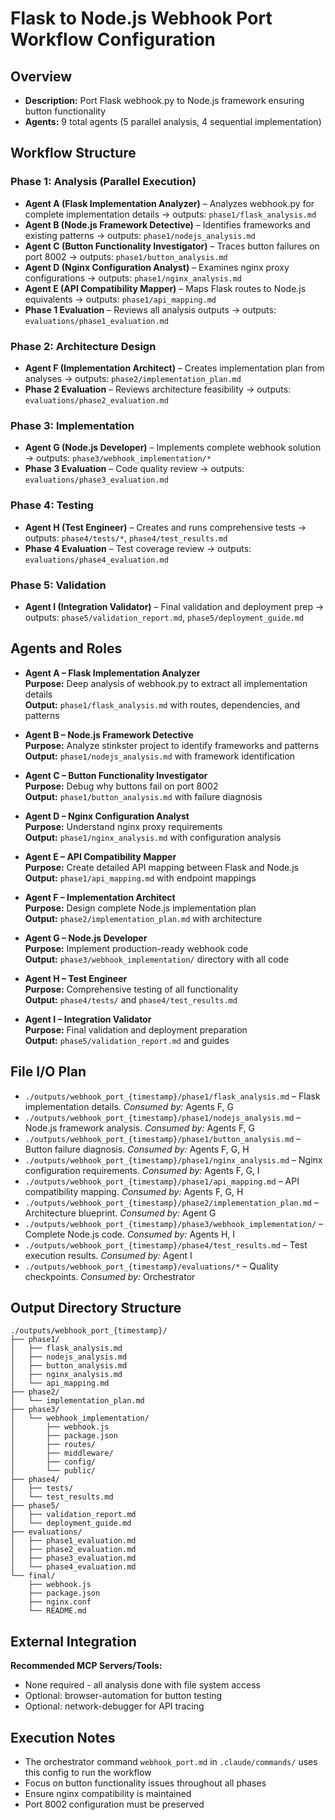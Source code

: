 # Flask to Node.js Webhook Port Workflow Configuration

## Overview
- **Description:** Port Flask webhook.py to Node.js framework ensuring button functionality
- **Agents:** 9 total agents (5 parallel analysis, 4 sequential implementation)

## Workflow Structure

### Phase 1: Analysis (Parallel Execution)
- **Agent A (Flask Implementation Analyzer)** – Analyzes webhook.py for complete implementation details → outputs: `phase1/flask_analysis.md`
- **Agent B (Node.js Framework Detective)** – Identifies frameworks and existing patterns → outputs: `phase1/nodejs_analysis.md`  
- **Agent C (Button Functionality Investigator)** – Traces button failures on port 8002 → outputs: `phase1/button_analysis.md`
- **Agent D (Nginx Configuration Analyst)** – Examines nginx proxy configurations → outputs: `phase1/nginx_analysis.md`
- **Agent E (API Compatibility Mapper)** – Maps Flask routes to Node.js equivalents → outputs: `phase1/api_mapping.md`
- **Phase 1 Evaluation** – Reviews all analysis outputs → outputs: `evaluations/phase1_evaluation.md`

### Phase 2: Architecture Design
- **Agent F (Implementation Architect)** – Creates implementation plan from analyses → outputs: `phase2/implementation_plan.md`
- **Phase 2 Evaluation** – Reviews architecture feasibility → outputs: `evaluations/phase2_evaluation.md`

### Phase 3: Implementation  
- **Agent G (Node.js Developer)** – Implements complete webhook solution → outputs: `phase3/webhook_implementation/*`
- **Phase 3 Evaluation** – Code quality review → outputs: `evaluations/phase3_evaluation.md`

### Phase 4: Testing
- **Agent H (Test Engineer)** – Creates and runs comprehensive tests → outputs: `phase4/tests/*`, `phase4/test_results.md`
- **Phase 4 Evaluation** – Test coverage review → outputs: `evaluations/phase4_evaluation.md`

### Phase 5: Validation
- **Agent I (Integration Validator)** – Final validation and deployment prep → outputs: `phase5/validation_report.md`, `phase5/deployment_guide.md`

## Agents and Roles

- **Agent A – Flask Implementation Analyzer**  
  **Purpose:** Deep analysis of webhook.py to extract all implementation details  
  **Output:** `phase1/flask_analysis.md` with routes, dependencies, and patterns

- **Agent B – Node.js Framework Detective**  
  **Purpose:** Analyze stinkster project to identify frameworks and patterns  
  **Output:** `phase1/nodejs_analysis.md` with framework identification

- **Agent C – Button Functionality Investigator**  
  **Purpose:** Debug why buttons fail on port 8002  
  **Output:** `phase1/button_analysis.md` with failure diagnosis

- **Agent D – Nginx Configuration Analyst**  
  **Purpose:** Understand nginx proxy requirements  
  **Output:** `phase1/nginx_analysis.md` with configuration analysis

- **Agent E – API Compatibility Mapper**  
  **Purpose:** Create detailed API mapping between Flask and Node.js  
  **Output:** `phase1/api_mapping.md` with endpoint mappings

- **Agent F – Implementation Architect**  
  **Purpose:** Design complete Node.js implementation plan  
  **Output:** `phase2/implementation_plan.md` with architecture

- **Agent G – Node.js Developer**  
  **Purpose:** Implement production-ready webhook code  
  **Output:** `phase3/webhook_implementation/` directory with all code

- **Agent H – Test Engineer**  
  **Purpose:** Comprehensive testing of all functionality  
  **Output:** `phase4/tests/` and `phase4/test_results.md`

- **Agent I – Integration Validator**  
  **Purpose:** Final validation and deployment preparation  
  **Output:** `phase5/validation_report.md` and guides

## File I/O Plan

- `./outputs/webhook_port_{timestamp}/phase1/flask_analysis.md` – Flask implementation details. *Consumed by:* Agents F, G
- `./outputs/webhook_port_{timestamp}/phase1/nodejs_analysis.md` – Node.js framework analysis. *Consumed by:* Agents F, G
- `./outputs/webhook_port_{timestamp}/phase1/button_analysis.md` – Button failure diagnosis. *Consumed by:* Agents F, G, H
- `./outputs/webhook_port_{timestamp}/phase1/nginx_analysis.md` – Nginx configuration requirements. *Consumed by:* Agents F, G, I
- `./outputs/webhook_port_{timestamp}/phase1/api_mapping.md` – API compatibility mapping. *Consumed by:* Agents F, G, H
- `./outputs/webhook_port_{timestamp}/phase2/implementation_plan.md` – Architecture blueprint. *Consumed by:* Agent G
- `./outputs/webhook_port_{timestamp}/phase3/webhook_implementation/` – Complete Node.js code. *Consumed by:* Agents H, I
- `./outputs/webhook_port_{timestamp}/phase4/test_results.md` – Test execution results. *Consumed by:* Agent I
- `./outputs/webhook_port_{timestamp}/evaluations/*` – Quality checkpoints. *Consumed by:* Orchestrator

## Output Directory Structure

```
./outputs/webhook_port_{timestamp}/
├── phase1/
│   ├── flask_analysis.md
│   ├── nodejs_analysis.md
│   ├── button_analysis.md
│   ├── nginx_analysis.md
│   └── api_mapping.md
├── phase2/
│   └── implementation_plan.md
├── phase3/
│   └── webhook_implementation/
│       ├── webhook.js
│       ├── package.json
│       ├── routes/
│       ├── middleware/
│       ├── config/
│       └── public/
├── phase4/
│   ├── tests/
│   └── test_results.md
├── phase5/
│   ├── validation_report.md
│   └── deployment_guide.md
├── evaluations/
│   ├── phase1_evaluation.md
│   ├── phase2_evaluation.md
│   ├── phase3_evaluation.md
│   └── phase4_evaluation.md
└── final/
    ├── webhook.js
    ├── package.json
    ├── nginx.conf
    └── README.md
```

## External Integration

**Recommended MCP Servers/Tools:**
- None required - all analysis done with file system access
- Optional: browser-automation for button testing
- Optional: network-debugger for API tracing

## Execution Notes

- The orchestrator command `webhook_port.md` in `.claude/commands/` uses this config to run the workflow
- Focus on button functionality issues throughout all phases
- Ensure nginx compatibility is maintained
- Port 8002 configuration must be preserved